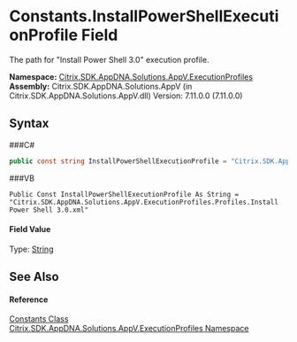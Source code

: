 # Constants.InstallPowerShellExecutionProfile Field
 

The path for "Install Power Shell 3.0" execution profile.

**Namespace:**&nbsp;<a href="N_Citrix_SDK_AppDNA_Solutions_AppV_ExecutionProfiles">Citrix.SDK.AppDNA.Solutions.AppV.ExecutionProfiles</a><br />**Assembly:**&nbsp;Citrix.SDK.AppDNA.Solutions.AppV (in Citrix.SDK.AppDNA.Solutions.AppV.dll) Version: 7.11.0.0 (7.11.0.0)

## Syntax

###C#
```csharp
public const string InstallPowerShellExecutionProfile = "Citrix.SDK.AppDNA.Solutions.AppV.ExecutionProfiles.Profiles.Install Power Shell 3.0.xml"
```

###VB
```vbnet
Public Const InstallPowerShellExecutionProfile As String = "Citrix.SDK.AppDNA.Solutions.AppV.ExecutionProfiles.Profiles.Install Power Shell 3.0.xml"
```


#### Field Value
Type: <a href="http://msdn2.microsoft.com/en-us/library/s1wwdcbf" target="_blank">String</a>

## See Also


#### Reference
<a href="T_Citrix_SDK_AppDNA_Solutions_AppV_ExecutionProfiles_Constants">Constants Class</a><br /><a href="N_Citrix_SDK_AppDNA_Solutions_AppV_ExecutionProfiles">Citrix.SDK.AppDNA.Solutions.AppV.ExecutionProfiles Namespace</a><br />